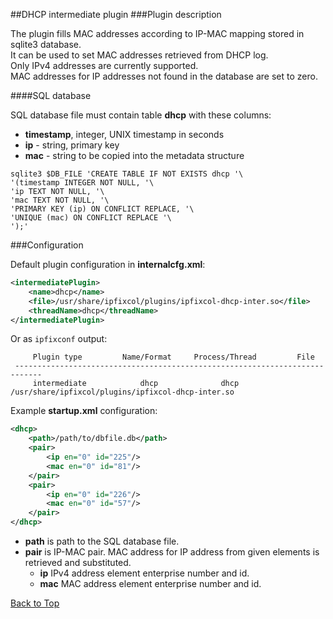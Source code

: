 ##<a name="top"></a>DHCP intermediate plugin
###Plugin description

The plugin fills MAC addresses according to IP-MAC mapping stored in sqlite3 database.  
It can be used to set MAC addresses retrieved from DHCP log.  
Only IPv4 addresses are currently supported.  
MAC addresses for IP addresses not found in the database are set to zero.

####SQL database

SQL database file must contain table **dhcp** with these columns:
*  **timestamp**, integer, UNIX timestamp in seconds
*  **ip** - string, primary key
*  **mac** - string to be copied into the metadata structure

```
sqlite3 $DB_FILE 'CREATE TABLE IF NOT EXISTS dhcp '\
'(timestamp INTEGER NOT NULL, '\
'ip TEXT NOT NULL, '\
'mac TEXT NOT NULL, '\
'PRIMARY KEY (ip) ON CONFLICT REPLACE, '\
'UNIQUE (mac) ON CONFLICT REPLACE '\
');'
```

###Configuration

Default plugin configuration in **internalcfg.xml**:

```xml
<intermediatePlugin>
    <name>dhcp</name>
    <file>/usr/share/ipfixcol/plugins/ipfixcol-dhcp-inter.so</file>
    <threadName>dhcp</threadName>
</intermediatePlugin>
```

Or as `ipfixconf` output:
  
```
     Plugin type         Name/Format     Process/Thread         File        
 ----------------------------------------------------------------------------
	 intermediate            dhcp              dhcp           /usr/share/ipfixcol/plugins/ipfixcol-dhcp-inter.so
```

Example **startup.xml** configuration:

```xml
<dhcp>
	<path>/path/to/dbfile.db</path>
	<pair>
		<ip en="0" id="225"/>
		<mac en="0" id="81"/>
	</pair>
	<pair>
		<ip en="0" id="226"/>
		<mac en="0" id="57"/>
	</pair>
</dhcp>
```

*  **path** is path to the SQL database file.
*  **pair** is IP-MAC pair. MAC address for IP address from given elements is retrieved and substituted.
    *  **ip** IPv4 address element enterprise number and id.
    *  **mac** MAC address element enterprise number and id.

[Back to Top](#top)
